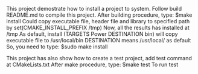 This project demostrate how to install a project to system.
Follow build README.md to compile this project.
After building procedure, type:
    $make install
Could copy executable file, header file and library to specified path by
set(CMAKE_INSTALL_PREFIX /tmp)
Now, all the results has installed at /tmp
As default, install (TARGETS Power DESTINATION bin) will copy executable file to
/usr/local/bin
DESTINATION means /usr/local/ as default
So, you need to type:
    $sudo make install

This project has also show how to create a test project, add test command at CMakeLists.txt
After make procedure, type:
    $make test
To run test